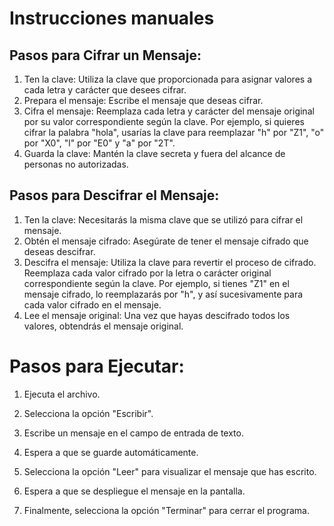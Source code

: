 # Instrucciones manuales
## Pasos para Cifrar un Mensaje:
1. Ten la clave: Utiliza la clave que proporcionada para asignar valores a cada letra y carácter que desees cifrar.
2. Prepara el mensaje: Escribe el mensaje que deseas cifrar.
3. Cifra el mensaje: Reemplaza cada letra y carácter del mensaje original por su valor correspondiente según la clave. Por ejemplo, si quieres cifrar la palabra "hola", usarías la clave para reemplazar "h" por "Z1", "o" por "X0", "l" por "E0" y "a" por "2T".
4. Guarda la clave: Mantén la clave secreta y fuera del alcance de personas no autorizadas.
 
## Pasos para Descifrar el Mensaje:
1. Ten la clave: Necesitarás la misma clave que se utilizó para cifrar el mensaje.
2. Obtén el mensaje cifrado: Asegúrate de tener el mensaje cifrado que deseas descifrar.
3. Descifra el mensaje: Utiliza la clave para revertir el proceso de cifrado. Reemplaza cada valor cifrado por la letra o carácter original correspondiente según la clave. Por ejemplo, si tienes "Z1" en el mensaje cifrado, lo reemplazarás por "h", y así sucesivamente para cada valor cifrado en el mensaje.
4. Lee el mensaje original: Una vez que hayas descifrado todos los valores, obtendrás el mensaje original.

# Pasos para Ejecutar:

1. Ejecuta el archivo.

2. Selecciona la opción "Escribir".

3. Escribe un mensaje en el campo de entrada de texto.

4. Espera a que se guarde automáticamente.

5. Selecciona la opción "Leer" para visualizar el mensaje que has escrito.

6. Espera a que se despliegue el mensaje en la pantalla.

7. Finalmente, selecciona la opción "Terminar" para cerrar el programa.
